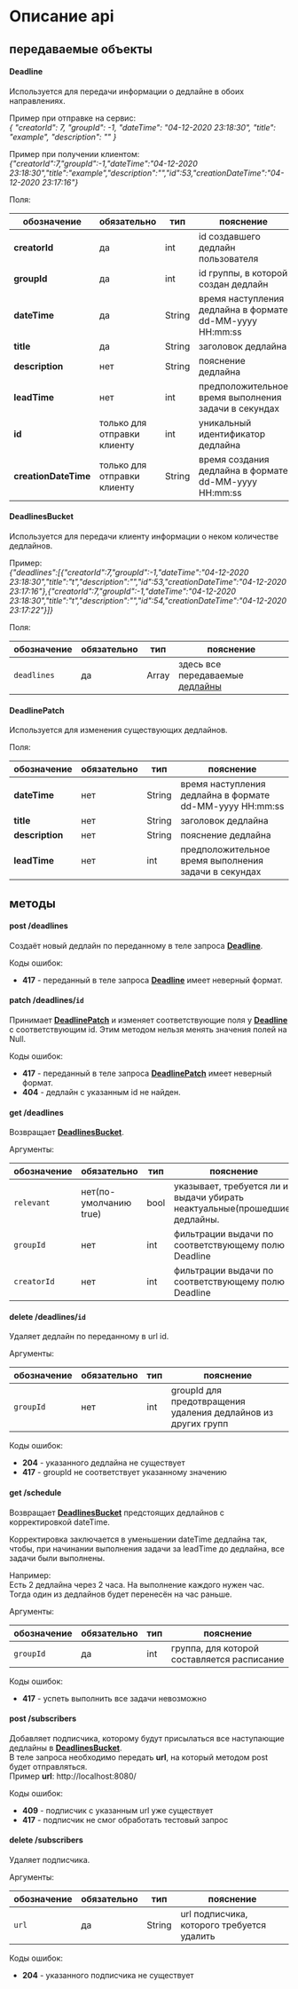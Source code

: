 # Описание api


## передаваемые объекты

#### Deadline
Используется для передачи информации о дедлайне в обоих направлениях.

Пример при отправке на сервис:  
_{ "creatorId": 7, "groupId": -1, "dateTime": "04-12-2020 23:18:30", "title": "example", "description": "" }_

Пример при получении клиентом:  
_{"creatorId":7,"groupId":-1,"dateTime":"04-12-2020 23:18:30","title":"example","description":"","id":53,"creationDateTime":"04-12-2020 23:17:16"}_

Поля:

обозначение | обязательно | тип | пояснение
---|---|---|---
**creatorId** | да | int | id создавшего дедлайн пользователя
**groupId** | да | int | id группы, в которой создан дедлайн
**dateTime** | да | String | время наступления дедлайна в формате dd-MM-yyyy HH:mm:ss
**title** | да | String | заголовок дедлайна
**description** | нет | String | пояснение дедлайна
**leadTime** | нет | int | предположительное время выполнения задачи в секундах
**id** | только для отправки клиенту | int | уникальный идентификатор дедлайна
**creationDateTime** | только для отправки клиенту | String | время создания дедлайна в формате dd-MM-yyyy HH:mm:ss


#### DeadlinesBucket
Используется для передачи клиенту информации о неком количестве дедлайнов.

Пример:  
_{"deadlines":\[{"creatorId":7,"groupId":-1,"dateTime":"04-12-2020 23:18:30","title":"t","description":"","id":53,"creationDateTime":"04-12-2020 23:17:16"},{"creatorId":7,"groupId":-1,"dateTime":"04-12-2020 23:18:30","title":"t","description":"","id":54,"creationDateTime":"04-12-2020 23:17:22"}]}_

Поля:

обозначение | обязательно | тип | пояснение
---|---|---|---
`deadlines` | да | Array | здесь все передаваемые [дедлайны](#deadline)


#### DeadlinePatch
Используется для изменения существующих дедлайнов.

Поля:

обозначение | обязательно | тип | пояснение
---|---|---|---
**dateTime** | нет | String | время наступления дедлайна в формате dd-MM-yyyy HH:mm:ss
**title** | нет | String | заголовок дедлайна
**description** | нет | String | пояснение дедлайна
**leadTime** | нет | int | предположительное время выполнения задачи в секундах


## методы

#### post /deadlines
Создаёт новый дедлайн по переданному в теле запроса [**Deadline**](#deadline).

Коды ошибок:
- **417** - переданный в теле запроса [**Deadline**](#deadline) имеет неверный формат.


#### patch /deadlines/`id`
Принимает [**DeadlinePatch**](#deadlinepatch) и изменяет соответствующие поля у [**Deadline**](#deadline)
с соответствующим id. Этим методом нельзя менять значения полей на Null.

Коды ошибок:
- **417** - переданный в теле запроса [**DeadlinePatch**](#deadlinepatch) имеет неверный формат.
- **404** - дедлайн с указанным id не найден.


#### get /deadlines
Возвращает [**DeadlinesBucket**](#deadlinesbucket).  

Аргументы:

обозначение | обязательно | тип | пояснение
---|---|---|---
`relevant` | нет(по-умолчанию true) | bool | указывает, требуется ли из выдачи убирать неактуальные(прошедшие) дедлайны.
`groupId` | нет | int | фильтрации выдачи по соответствующему полю Deadline
`creatorId` | нет | int | фильтрации выдачи по соответствующему полю Deadline


#### delete /deadlines/`id`
Удаляет дедлайн по переданному в url id.

Аргументы:

обозначение | обязательно | тип | пояснение
---|---|---|---
`groupId` | нет | int | groupId для предотвращения удаления дедлайнов из других групп

Коды ошибок:
- **204** - указанного дедлайна не существует
- **417** - groupId не соответствует указанному значению


#### get /schedule
Возвращает [**DeadlinesBucket**](#deadlinesbucket) предстоящих дедлайнов
с корректировкой dateTime.

Корректировка заключается в уменьшении dateTime дедлайна так,
чтобы, при начинании выполнения задачи за leadTime до дедлайна, все задачи были выполнены.
 
Например:  
Есть 2 дедлайна через 2 часа. На выполнение каждого нужен час.  
Тогда один из дедлайнов будет перенесён на час раньше.

Аргументы:

обозначение | обязательно | тип | пояснение
---|---|---|---
`groupId` | да | int | группа, для которой составляется расписание

Коды ошибок:
- **417** - успеть выполнить все задачи невозможно


#### post /subscribers
Добавляет подписчика, которому будут присылаться все наступающие дедлайны в [**DeadlinesBucket**](#deadlinesbucket).  
В теле запроса необходимо передать **url**, на который методом post будет отправляться.  
Пример **url**:
http://localhost:8080/

Коды ошибок:
- **409** - подписчик с указанным url уже существует
- **417** - подписчик не смог обработать тестовый запрос


#### delete /subscribers
Удаляет подписчика.

Аргументы:

обозначение | обязательно | тип | пояснение
---|---|---|---
`url` | да | String | url подписчика, которого требуется удалить

Коды ошибок:
- **204** - указанного подписчика не существует
